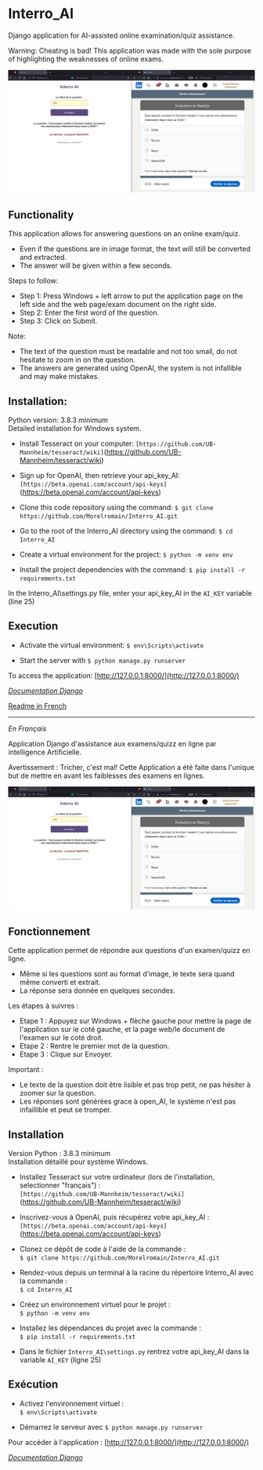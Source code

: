 # Interro_AI

Django application for AI-assisted online examination/quiz assistance.  

Warning: Cheating is bad! This application was made with the sole purpose of highlighting the weaknesses of online exams.  

![<exemple>](https://github.com/Morelromain/P19_Interro_AI/blob/main/captures/exemple.png)

## Functionality

This application allows for answering questions on an online exam/quiz.  
- Even if the questions are in image format, the text will still be converted and extracted.
- The answer will be given within a few seconds.

Steps to follow:  
- Step 1: Press Windows + left arrow to put the application page on the left side and the web page/exam document on the right side.
- Step 2: Enter the first word of the question.
- Step 3: Click on Submit.

Note:

- The text of the question must be readable and not too small, do not hesitate to zoom in on the question.
- The answers are generated using OpenAI, the system is not infallible and may make mistakes.

## Installation:

Python version: 3.8.3 minimum  
Detailed installation for Windows system.  

- Install Tesseract on your computer:
`[https://github.com/UB-Mannheim/tesseract/wiki]`(https://github.com/UB-Mannheim/tesseract/wiki)  

- Sign up for OpenAI, then retrieve your api_key_AI:
`[https://beta.openai.com/account/api-keys]`(https://beta.openai.com/account/api-keys)  

- Clone this code repository using the command:
`$ git clone https://github.com/Morelromain/Interro_AI.git`  

- Go to the root of the Interro_AI directory using the command:
`$ cd Interro_AI`  

- Create a virtual environment for the project:
`$ python -m venv env`  

- Install the project dependencies with the command:
`$ pip install -r requirements.txt`  

In the Interro_AI\settings.py file, enter your api_key_AI in the `AI_KEY` variable (line 25)

## Execution

- Activate the virtual environment:
`$ env\Scripts\activate`

- Start the server with `$ python manage.py runserver`

To access the application: [http://127.0.0.1:8000/](http://127.0.0.1:8000/)

*[Documentation Django](https://docs.djangoproject.com/en/4.1/)*

[Readme in French](#français)  

---

<a name="français"></a>*En Français*

Application Django d'assistance aux examens/quizz en ligne par intelligence Artificielle.  

Avertissement : Tricher, c'est mal! Cette Application a été faite dans l'unique but de mettre en avant les faiblesses des examens en lignes.

![<exemple>](https://github.com/Morelromain/P19_Interro_AI/blob/main/captures/exemple.png)

## Fonctionnement

Cette application permet de répondre aux questions d'un examen/quizz en ligne.  
- Même si les questions sont au format d'image, le texte sera quand même converti et extrait.  
- La réponse sera donnée en quelques secondes.  

Les étapes à suivres :  
- Etape 1 : Appuyez sur Windows + flèche gauche pour mettre la page de l'application sur le coté gauche, et la page web/le document de l'examen sur le coté droit.   
- Etape 2 : Rentre le premier mot de la question.  
- Etape 3 : Clique sur Envoyer.  

Important :  
- Le texte de la question doit être lisible et pas trop petit, ne pas hésiter à zoomer sur la question.
- Les réponses sont générées grace à open_AI, le système n'est pas infaillible et peut se tromper.  

## Installation

Version Python : 3.8.3 minimum  
Installation détaillé pour système Windows.  

- Installez Tesseract sur votre ordinateur (lors de l'installation, selectionner "français") :  
`[https://github.com/UB-Mannheim/tesseract/wiki]`(https://github.com/UB-Mannheim/tesseract/wiki)  

- Inscrivez-vous à OpenAI, puis récupérez votre api_key_AI :  
`[https://beta.openai.com/account/api-keys]`(https://beta.openai.com/account/api-keys)  

- Clonez ce dépôt de code à l'aide de la commande :  
`$ git clone https://github.com/Morelromain/Interro_AI.git`  

- Rendez-vous depuis un terminal à la racine du répertoire Interro_AI avec la commande :  
`$ cd Interro_AI`  

- Créez un environnement virtuel pour le projet :  
`$ python -m venv env`  

- Installez les dépendances du projet avec la commande :  
`$ pip install -r requirements.txt`  

- Dans le fichier `Interro_AI\settings.py` rentrez votre api_key_AI dans la variable `AI_KEY` (ligne 25)  

## Exécution

- Activez l'environnement virtuel :  
`$ env\Scripts\activate`

- Démarrez le serveur avec `$ python manage.py runserver`

Pour accéder à l'application : [http://127.0.0.1:8000/](http://127.0.0.1:8000/)

*[Documentation Django](https://docs.djangoproject.com/fr/4.1/)*
